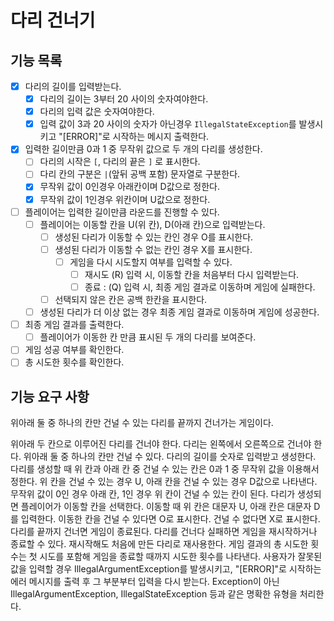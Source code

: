 # 다리 건너기

## 기능 목록

- [X] 다리의 길이를 입력받는다.
    - [X] 다리의 길이는 3부터 20 사이의 숫자여야한다.
    - [X] 다리의 입력 값은 숫자여야한다.
    - [X] 입력 값이 3과 20 사이의 숫자가 아닌경우 `IllegalStateException`를 발생시키고
      "[ERROR]"로 시작하는 메시지 출력한다.

- [X] 입력한 길이만큼 0과 1 중 무작위 값으로 두 개의 다리를 생성한다.
    - [ ] 다리의 시작은 `[`, 다리의 끝은 `]` 로 표시한다.
    - [ ] 다리 칸의 구분은 `|`(앞뒤 공백 포함) 문자열로 구분한다.
    - [X] 무작위 값이 0인경우 아래칸이며 D값으로 정한다.
    - [X] 무작위 값이 1인경우 위칸이며 U값으로 정한다.

- [ ] 플레이어는 입력한 길이만큼 라운드를 진행할 수 있다.
    - [ ] 플레이어는 이동할 칸을 U(위 칸), D(아래 칸)으로 입력받는다.
        - [ ] 생성된 다리가 이동할 수 있는 칸인 경우 O를 표시한다.
        - [ ] 생성된 다리가 이동할 수 없는 칸인 경우 X를 표시한다.
            - [ ] 게임을 다시 시도할지 여부를 입력할 수 있다.
                - [ ] 재시도 (R) 입력 시, 이동할 칸을 처음부터 다시 입력받는다.
                - [ ] 종료 : (Q) 입력 시, 최종 게임 결과로 이동하며 게임에 실패한다.
        - [ ] 선택되지 않은 칸은 공백 한칸을 표시한다.
    - [ ] 생성된 다리가 더 이상 없는 경우 최종 게임 결과로 이동하며 게임에 성공한다.
- [ ] 최종 게임 결과를 출력한다.
    - [ ] 플레이어가 이동한 칸 만큼 표시된 두 개의 다리를 보여준다.
- [ ] 게임 성공 여부를 확인한다.
- [ ] 총 시도한 횟수를 확인한다.

## 기능 요구 사항

위아래 둘 중 하나의 칸만 건널 수 있는 다리를 끝까지 건너가는 게임이다.

위아래 두 칸으로 이루어진 다리를 건너야 한다.
다리는 왼쪽에서 오른쪽으로 건너야 한다.
위아래 둘 중 하나의 칸만 건널 수 있다.
다리의 길이를 숫자로 입력받고 생성한다.
다리를 생성할 때 위 칸과 아래 칸 중 건널 수 있는 칸은 0과 1 중 무작위 값을 이용해서 정한다.
위 칸을 건널 수 있는 경우 U, 아래 칸을 건널 수 있는 경우 D값으로 나타낸다.
무작위 값이 0인 경우 아래 칸, 1인 경우 위 칸이 건널 수 있는 칸이 된다.
다리가 생성되면 플레이어가 이동할 칸을 선택한다.
이동할 때 위 칸은 대문자 U, 아래 칸은 대문자 D를 입력한다.
이동한 칸을 건널 수 있다면 O로 표시한다. 건널 수 없다면 X로 표시한다.
다리를 끝까지 건너면 게임이 종료된다.
다리를 건너다 실패하면 게임을 재시작하거나 종료할 수 있다.
재시작해도 처음에 만든 다리로 재사용한다.
게임 결과의 총 시도한 횟수는 첫 시도를 포함해 게임을 종료할 때까지 시도한 횟수를 나타낸다.
사용자가 잘못된 값을 입력할 경우 IllegalArgumentException를 발생시키고, "[ERROR]"로 시작하는 에러 메시지를 출력 후 그 부분부터 입력을 다시 받는다.
Exception이 아닌 IllegalArgumentException, IllegalStateException 등과 같은 명확한 유형을 처리한다.